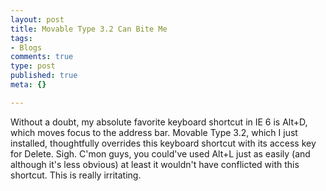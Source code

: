 ```yaml
--- 
layout: post
title: Movable Type 3.2 Can Bite Me
tags: 
- Blogs
comments: true
type: post
published: true
meta: {}

---
```

Without a doubt, my absolute favorite keyboard shortcut in IE 6 is Alt+D, which moves focus to the address bar. Movable Type 3.2, which I just installed, thoughtfully overrides this keyboard shortcut with its access key for Delete. Sigh. C'mon guys, you could've used Alt+L just as easily (and although it's less obvious) at least it wouldn't have conflicted with this shortcut. This is really irritating.
